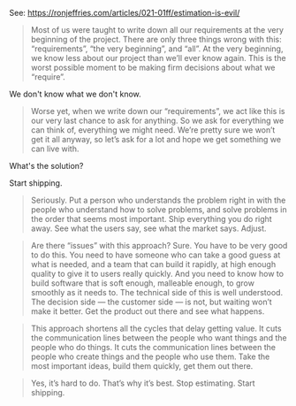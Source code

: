 See: https://ronjeffries.com/articles/021-01ff/estimation-is-evil/

> Most of us were taught to write down all our requirements at the very beginning of the project. There are only three things wrong with this: “requirements”, “the very beginning”, and “all”. At the very beginning, we know less about our project than we’ll ever know again. This is the worst possible moment to be making firm decisions about what we “require”.

We don't know what we don't know.

> Worse yet, when we write down our “requirements”, we act like this is our very last chance to ask for anything. So we ask for everything we can think of, everything we might need. We’re pretty sure we won’t get it all anyway, so let’s ask for a lot and hope we get something we can live with.

What's the solution?

Start shipping. 

> Seriously. Put a person who understands the problem right in with the people who understand how to solve problems, and solve problems in the order that seems most important. Ship everything you do right away. See what the users say, see what the market says. Adjust.

> Are there “issues” with this approach? Sure. You have to be very good to do this. You need to have someone who can take a good guess at what is needed, and a team that can build it rapidly, at high enough quality to give it to users really quickly. And you need to know how to build software that is soft enough, malleable enough, to grow smoothly as it needs to. The technical side of this is well understood. The decision side — the customer side — is not, but waiting won’t make it better. Get the product out there and see what happens.

> This approach shortens all the cycles that delay getting value. It cuts the communication lines between the people who want things and the people who do things. It cuts the communication lines between the people who create things and the people who use them. Take the most important ideas, build them quickly, get them out there.

> Yes, it’s hard to do. That’s why it’s best. Stop estimating. Start shipping.